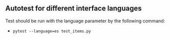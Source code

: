 ## Autotest for different interface languages
Test should be run with the language parameter by the following command: 
- `pytest --language=es test_items.py`